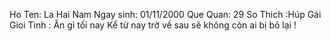 Ho Ten: La Hai Nam
Ngay sinh: 01/11/2000
Que Quan: 29
So Thich :Húp Gái
Gioi Tinh : Ăn gì tối nay
Kể từ nay trở về sau sẽ không còn ai bị bỏ lại !